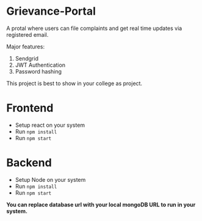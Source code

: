 # Grievance-Portal
A protal where users can file complaints and get real time updates via registered email.

Major features:
1. Sendgrid 
2. JWT Authentication 
3. Password hashing 

This project is best to show in your college as project.

# Frontend
- Setup react on your system
- Run `npm install`
- Run `npm start`

# Backend
- Setup Node on your system
- Run `npm install`
- Run `npm start`

<strong>You can replace database url with your local mongoDB URL to run in your system.</strong>
